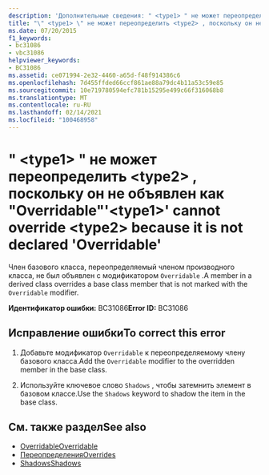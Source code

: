 ```yaml
---
description: 'Дополнительные сведения: " <type1> " не может переопределяться <type2> , так как не объявлен как "Overridable"'
title: "\" <type1> \" не может переопределить <type2> , поскольку он не объявлен как \"Overridable\""
ms.date: 07/20/2015
f1_keywords:
- bc31086
- vbc31086
helpviewer_keywords:
- BC31086
ms.assetid: ce071994-2e32-4460-a65d-f48f914386c6
ms.openlocfilehash: 7d455ffded66ccf861ae88a79dc4b11a53c59e85
ms.sourcegitcommit: 10e719780594efc781b15295e499c66f316068b8
ms.translationtype: MT
ms.contentlocale: ru-RU
ms.lasthandoff: 02/14/2021
ms.locfileid: "100468958"
---
```

# <a name="type1-cannot-override-type2-because-it-is-not-declared-overridable"></a><span data-ttu-id="8ffc4-103">" \<type1> " не может переопределить \<type2> , поскольку он не объявлен как "Overridable"</span><span class="sxs-lookup"><span data-stu-id="8ffc4-103">'\<type1>' cannot override \<type2> because it is not declared 'Overridable'</span></span>

<span data-ttu-id="8ffc4-104">Член базового класса, переопределяемый членом производного класса, не был объявлен с модификатором `Overridable` .</span><span class="sxs-lookup"><span data-stu-id="8ffc4-104">A member in a derived class overrides a base class member that is not marked with the `Overridable` modifier.</span></span>  
  
 <span data-ttu-id="8ffc4-105">**Идентификатор ошибки:** BC31086</span><span class="sxs-lookup"><span data-stu-id="8ffc4-105">**Error ID:** BC31086</span></span>  
  
## <a name="to-correct-this-error"></a><span data-ttu-id="8ffc4-106">Исправление ошибки</span><span class="sxs-lookup"><span data-stu-id="8ffc4-106">To correct this error</span></span>  
  
1. <span data-ttu-id="8ffc4-107">Добавьте модификатор `Overridable` к переопределяемому члену базового класса.</span><span class="sxs-lookup"><span data-stu-id="8ffc4-107">Add the `Overridable` modifier to the overridden member in the base class.</span></span>  
  
2. <span data-ttu-id="8ffc4-108">Используйте ключевое слово `Shadows` , чтобы затемнить элемент в базовом классе.</span><span class="sxs-lookup"><span data-stu-id="8ffc4-108">Use the `Shadows` keyword to shadow the item in the base class.</span></span>  
  
## <a name="see-also"></a><span data-ttu-id="8ffc4-109">См. также раздел</span><span class="sxs-lookup"><span data-stu-id="8ffc4-109">See also</span></span>

- [<span data-ttu-id="8ffc4-110">Overridable</span><span class="sxs-lookup"><span data-stu-id="8ffc4-110">Overridable</span></span>](../language-reference/modifiers/overridable.md)
- [<span data-ttu-id="8ffc4-111">Переопределения</span><span class="sxs-lookup"><span data-stu-id="8ffc4-111">Overrides</span></span>](../language-reference/modifiers/overrides.md)
- [<span data-ttu-id="8ffc4-112">Shadows</span><span class="sxs-lookup"><span data-stu-id="8ffc4-112">Shadows</span></span>](../language-reference/modifiers/shadows.md)
